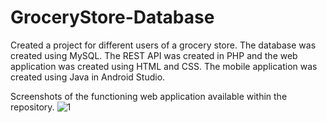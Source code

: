 
# GroceryStore-Database
Created a project for different users of a grocery store. The database was created using MySQL. The REST API was created in PHP and the web application was created using HTML and CSS. The mobile application was created using Java in Android Studio.

Screenshots of the functioning web application available within the repository.
![1](https://user-images.githubusercontent.com/72106652/117516442-569b5200-af56-11eb-9560-b24d254f8119.png)

